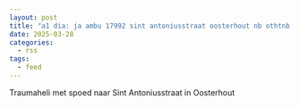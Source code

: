 ```yaml
---
layout: post
title: "a1 dia: ja ambu 17992 sint antoniusstraat oosterhout nb othtnb bon 46814"
date: 2025-03-28
categories: 
  - rss
tags: 
  - feed
---
```


Traumaheli met spoed naar Sint Antoniusstraat in Oosterhout

